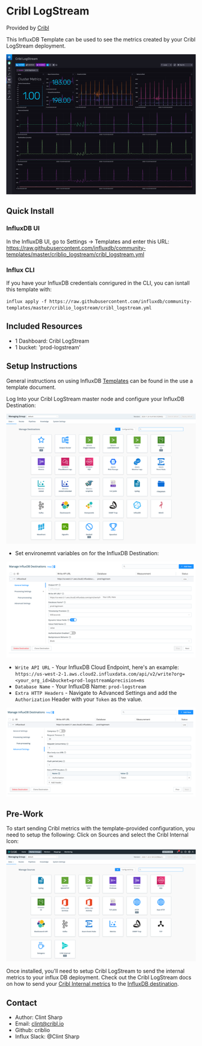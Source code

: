 # Cribl LogStream
Provided by [Cribl](https://cribl.io) 

This InfluxDB Template can be used to see the metrics created by your Cribl LogStream deployment. 

![Screenshot](img/cribl_logstream_influxdb.png)

## Quick Install

### InfluxDB UI
In the InfluxDB UI, go to Settings -> Templates and enter this URL: https://raw.githubusercontent.com/influxdb/community-templates/master/criblio_logstream/cribl_logstream.yml

### Influx CLI

If you have your InfluxDB credentials conrigured in the CLI, you can isntall this template with: 

`influx apply -f https://raw.githubusercontent.com/influxdb/community-templates/master/criblio_logstream/cribl_logstream.yml`

## Included Resources
- 1 Dashboard: Cribl LogStream
- 1 bucket: 'prod-logstream'

## Setup Instructions

General instructions on using InfluxDB [Templates](https://github.com/influxdata/community-templates/blob/master/docs/use_a_template.md) can be found in the use a template document.

Log Into your Cribl LogStream master node and configure your InfluxDB Destination:

![Screenshot](img/influx_db_cribl_destination_01.png)

- Set environemnt variables on for the InfluxDB Destination: 

![Screenshot InfluxDB](img/influx_db_cribl_destination_02.png) 

- `Write API URL` - Your InfluxDB Cloud Endpoint, here's an example:  `https://us-west-2-1.aws.cloud2.influxdata.com/api/v2/write?org=<your_org_id>&bucket=prod-logstream&precision=ms` 
- `Database Name` - Your InfluxDB Name: `prod-logstream`
- `Extra HTTP Headers` - Navigate to Advanced Settings and add the `Authorization` Header with your `Token` as the value.

![Screenshot InfluxDB](img/influx_db_cribl_destination_03.png) 

## Pre-Work
To start sending Cribl metrics with the template-provided configuration, you need to setup the following:
Click on Sources and select the Cribl Internal Icon:

![Screenshot](img/cribl_internal_sources_01.png)


Once installed, you'll need to setup Cribl LogStream to send the internal metrics to your influx DB deployment. Check out the Cribl LogStream docs on how to send your [Cribl Internal metrics](https://docs.cribl.io/docs/sources-cribl-internal) to the [InfluxDB destination](https://docs.cribl.io/docs/destinations-influxdb). 


## Contact
- Author: Clint Sharp
- Email: clint@cribl.io
- Github: criblio
- Influx Slack: @Clint Sharp
